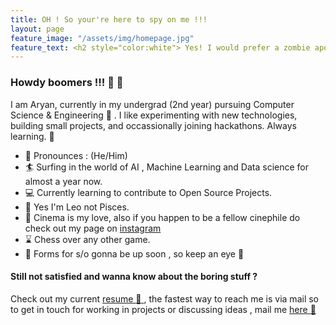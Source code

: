 ```yaml
---
title: OH ! So your're here to spy on me !!!
layout: page
feature_image: "/assets/img/homepage.jpg"
feature_text: <h2 style="color:white"> Yes! I would prefer a zombie apocalypse over robots taking over the world </h2>
---
```


### Howdy boomers !!! :wave: :wave: 

I am Aryan, currently in my undergrad (2nd year) pursuing Computer Science & Engineering :pencil: . I like experimenting with new technologies, building small projects, and occassionally joining hackathons. Always learning. :rocket:

 * :lollipop:  Pronounces : (He/Him)
 * :surfer:  Surfing in the world of AI , Machine Learning and Data science for almost a year now.
 * :computer:  Currently learning to contribute to Open Source Projects.
 * :crystal_ball:  Yes I'm Leo not Pisces. 
 * :movie_camera:  Cinema is my love, also if you happen to be a fellow cinephile do check out my page on [instagram](https://www.instagram.com/cine.bliss/)
 * :hourglass:  Chess over any other game.
 * :ribbon:  Forms for s/o gonna be up soon , so keep an eye :eyes:
 
#### Still not satisfied and wanna know about the boring stuff ? 

Check out my current [resume :scroll: ](https://drive.google.com/file/d/1nYqDciM2ElQP5rapmPPrZOLlwzGxH3QC/view?usp=sharing) , the fastest way to reach me is via mail so to get in touch for working in projects or discussing ideas , mail me [here :email: ](mailto:aryannath2@gmail.com) 
